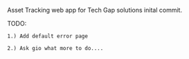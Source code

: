 Asset Tracking web app for Tech Gap solutions inital commit.

TODO:

    1.) Add default error page

    2.) Ask gio what more to do....
